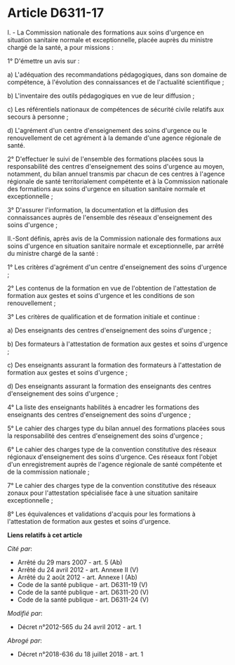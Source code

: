# Article D6311-17

I. - La Commission nationale des formations aux soins d'urgence en situation sanitaire normale et exceptionnelle, placée
auprès du ministre chargé de la santé, a pour missions : 

1° D'émettre un avis sur : 

a) L'adéquation des recommandations pédagogiques, dans son domaine de compétence, à l'évolution des connaissances et de
l'actualité scientifique ; 

b) L'inventaire des outils pédagogiques en vue de leur diffusion ; 

c) Les référentiels nationaux de compétences de sécurité civile relatifs aux secours à personne ; 

d) L'agrément d'un centre d'enseignement des soins d'urgence ou le renouvellement de cet agrément à la demande d'une agence
régionale de santé. 

2° D'effectuer le suivi de l'ensemble des formations placées sous la responsabilité des centres d'enseignement des soins
d'urgence au moyen, notamment, du bilan annuel transmis par chacun de ces centres à l'agence régionale de santé
territorialement compétente et à la Commission nationale des formations aux soins d'urgence en situation sanitaire normale et
exceptionnelle ; 

3° D'assurer l'information, la documentation et la diffusion des connaissances auprès de l'ensemble des réseaux
d'enseignement des soins d'urgence ; 

II.-Sont définis, après avis de la Commission nationale des formations aux soins d'urgence en situation sanitaire normale et
exceptionnelle, par arrêté du ministre chargé de la santé : 

1° Les critères d'agrément d'un centre d'enseignement des soins d'urgence ; 

2° Les contenus de la formation en vue de l'obtention de l'attestation de formation aux gestes et soins d'urgence et les
conditions de son renouvellement ; 

3° Les critères de qualification et de formation initiale et continue : 

a) Des enseignants des centres d'enseignement des soins d'urgence ; 

b) Des formateurs à l'attestation de formation aux gestes et soins d'urgence ; 

c) Des enseignants assurant la formation des formateurs à l'attestation de formation aux gestes et soins d'urgence ; 

d) Des enseignants assurant la formation des enseignants des centres d'enseignement des soins d'urgence ; 

4° La liste des enseignants habilités à encadrer les formations des enseignants des centres d'enseignement des soins
d'urgence ; 

5° Le cahier des charges type du bilan annuel des formations placées sous la responsabilité des centres d'enseignement des
soins d'urgence ; 

6° Le cahier des charges type de la convention constitutive des réseaux régionaux d'enseignement des soins d'urgence. Ces
réseaux font l'objet d'un enregistrement auprès de l'agence régionale de santé compétente et de la commission nationale ; 

7° Le cahier des charges type de la convention constitutive des réseaux zonaux pour l'attestation spécialisée face à une
situation sanitaire exceptionnelle ; 

8° Les équivalences et validations d'acquis pour les formations à l'attestation de formation aux gestes et soins d'urgence.

**Liens relatifs à cet article**

_Cité par_:

  - Arrêté du 29 mars 2007 - art. 5 (Ab)
  - Arrêté du 24 avril 2012 - art. Annexe II (V)
  - Arrêté du 2 août 2012 - art. Annexe I (Ab)
  - Code de la santé publique - art. D6311-19 (V)
  - Code de la santé publique - art. D6311-20 (V)
  - Code de la santé publique - art. D6311-24 (V)

_Modifié par_:

  - Décret n°2012-565 du 24 avril 2012 - art. 1

_Abrogé par_:

  - Décret n°2018-636 du 18 juillet 2018 - art. 1
